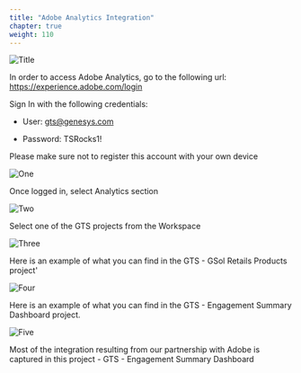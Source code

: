 ```yaml
---
title: "Adobe Analytics Integration"
chapter: true
weight: 110
---
```


![Title](/images/adobe.PNG)

In order to access Adobe Analytics, go to the following url: https://experience.adobe.com/login

Sign In with the following credentials:

- User: gts@genesys.com

- Password: TSRocks1!

Please make sure not to register this account with your own device

![One](/images/file_1611859505462_adobe-sign-in.png)

Once logged in, select Analytics section

![Two](/images/file_1611859854048_Adobe-Analytics-Home.png)

Select one of the GTS projects from the Workspace

![Three](/images/file_1611860672379_Adobe-Analytics.png)

Here is an example of what you can find in the GTS - GSol Retails Products project'

![Four](/images/file_1611860738779_Adobe-Retail-Performance.png)

Here is an example of what you can find in the GTS - Engagement Summary Dashboard project. 

![Five](/images/file_1611860826354_Adobe-Engagement-Chat.png)

Most of the integration resulting from our partnership with Adobe is captured in this project - GTS - Engagement Summary Dashboard
